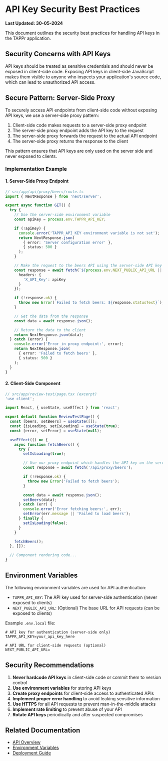 # API Key Security Best Practices

**Last Updated: 30-05-2024**

This document outlines the security best practices for handling API keys in the TAPPr application.

## Security Concerns with API Keys

API keys should be treated as sensitive credentials and should never be exposed in client-side code. Exposing API keys in client-side JavaScript makes them visible to anyone who inspects your application's source code, which can lead to unauthorized API access.

## Secure Pattern: Server-Side Proxy

To securely access API endpoints from client-side code without exposing API keys, we use a server-side proxy pattern:

1. Client-side code makes requests to a server-side proxy endpoint
2. The server-side proxy endpoint adds the API key to the request
3. The server-side proxy forwards the request to the actual API endpoint
4. The server-side proxy returns the response to the client

This pattern ensures that API keys are only used on the server side and never exposed to clients.

### Implementation Example

#### 1. Server-Side Proxy Endpoint

```typescript
// src/app/api/proxy/beers/route.ts
import { NextResponse } from 'next/server';

export async function GET() {
  try {
    // Use the server-side environment variable
    const apiKey = process.env.TAPPR_API_KEY;

    if (!apiKey) {
      console.error('TAPPR_API_KEY environment variable is not set');
      return NextResponse.json(
        { error: 'Server configuration error' },
        { status: 500 }
      );
    }

    // Make the request to the beers API using the server-side API key
    const response = await fetch(`${process.env.NEXT_PUBLIC_API_URL || ''}/api/beers`, {
      headers: {
        'X_API_Key': apiKey
      }
    });

    if (!response.ok) {
      throw new Error(`Failed to fetch beers: ${response.statusText}`);
    }

    // Get the data from the response
    const data = await response.json();

    // Return the data to the client
    return NextResponse.json(data);
  } catch (error) {
    console.error('Error in proxy endpoint:', error);
    return NextResponse.json(
      { error: 'Failed to fetch beers' },
      { status: 500 }
    );
  }
}
```

#### 2. Client-Side Component

```typescript
// src/app/review-test/page.tsx (excerpt)
'use client';

import React, { useState, useEffect } from 'react';

export default function ReviewTestPage() {
  const [beers, setBeers] = useState([]);
  const [isLoading, setIsLoading] = useState(true);
  const [error, setError] = useState(null);

  useEffect(() => {
    async function fetchBeers() {
      try {
        setIsLoading(true);

        // Use our proxy endpoint which handles the API key on the server side
        const response = await fetch('/api/proxy/beers');

        if (!response.ok) {
          throw new Error('Failed to fetch beers');
        }

        const data = await response.json();
        setBeers(data);
      } catch (err) {
        console.error('Error fetching beers:', err);
        setError(err.message || 'Failed to load beers');
      } finally {
        setIsLoading(false);
      }
    }

    fetchBeers();
  }, []);

  // Component rendering code...
}
```

## Environment Variables

The following environment variables are used for API authentication:

- `TAPPR_API_KEY`: The API key used for server-side authentication (never exposed to clients)
- `NEXT_PUBLIC_API_URL`: (Optional) The base URL for API requests (can be exposed to clients)

Example `.env.local` file:

```
# API key for authentication (server-side only)
TAPPR_API_KEY=your_api_key_here

# API URL for client-side requests (optional)
NEXT_PUBLIC_API_URL=
```

## Security Recommendations

1. **Never hardcode API keys** in client-side code or commit them to version control
2. **Use environment variables** for storing API keys
3. **Create proxy endpoints** for client-side access to authenticated APIs
4. **Implement proper error handling** to avoid leaking sensitive information
5. **Use HTTPS** for all API requests to prevent man-in-the-middle attacks
6. **Implement rate limiting** to prevent abuse of your API
7. **Rotate API keys** periodically and after suspected compromises

## Related Documentation

- [API Overview](../api/README.md)
- [Environment Variables](../deployment/environment-variables.md)
- [Deployment Guide](../deployment/vercel.md)
